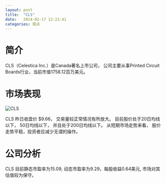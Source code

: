 ```yaml
---
layout: post
title:  "CLS"
date:   2014-02-17 12:21:41
categories: 观点
---
```


# 简介
CLS（Celestica Inc.）是Canada著名上市公司，
公司主要从事Printed Circuit Boards行业，当前市值1758.12百万美元。

# 市场表现

![CLS](http://finviz.com/chart.ashx?t=CLS&ty=c&ta=1&p=d&s=l)

CLS 昨日收盘价 $9.66，
交易量较正常情况有所放大。
目前股价处于20日均线以下，
50日均线以下，
并且处于200日均线以下。
从短期市场走势来看，
股价走势平稳，投资者应减少无谓的操作。

# 公司分析
CLS 目前静态市盈率为15.09, 动态市盈率为9.29，每股收益0.64美元,
市场对其估值较为保守。
